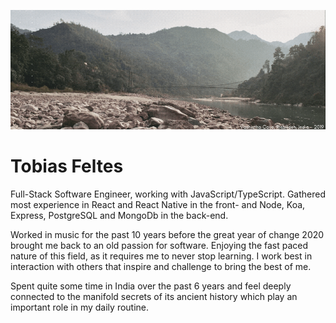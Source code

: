 [![cover-Tobias.gif](/Vashistha.gif)](/Vashistha.gif)

# Tobias Feltes

Full-Stack Software Engineer, working with JavaScript/TypeScript. Gathered most experience in React and React Native in the front- and Node, Koa, Express, PostgreSQL and MongoDb in the back-end.

Worked in music for the past 10 years before the great year of change 2020 brought me back to an old passion for software.
Enjoying the fast paced nature of this field, as it requires me to never stop learning.
I work best in interaction with others that inspire and challenge to bring the best of me.

Spent quite some time in India over the past 6 years and feel deeply connected to the manifold secrets of its ancient history which play an important role in my daily routine. 
